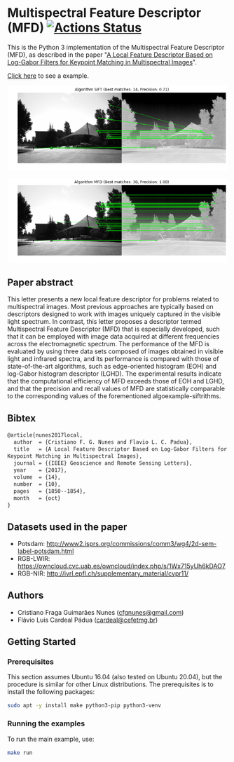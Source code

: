 # Multispectral Feature Descriptor (MFD) [![Actions Status](https://github.com/cfgnunes/mfd/workflows/build/badge.svg)](https://github.com/cfgnunes/mfd/actions)

This is the Python 3 implementation of the Multispectral Feature Descriptor (MFD), as described in the paper "[A Local Feature Descriptor Based on Log-Gabor Filters for Keypoint Matching in Multispectral Images](https://ieeexplore.ieee.org/document/8024177)".

[Click here](https://github.com/cfgnunes/mfd/blob/master/MatchingExample.ipynb) to see a example.

![SIFT](images-sample/example_sift.png)

![MFD](images-sample/example_mfd.png)

## Paper abstract

This letter presents a new local feature descriptor for problems related to multispectral images.
Most previous approaches are typically based on descriptors designed to work with images uniquely captured in the visible light spectrum.
In contrast, this letter proposes a descriptor termed Multispectral Feature Descriptor (MFD) that is especially developed, such that it can be employed with image data acquired at different frequencies across the electromagnetic spectrum.
The performance of the MFD is evaluated by using three data sets composed of images obtained in visible light and infrared spectra, and its performance is compared with those of state-of-the-art algorithms, such as edge-oriented histogram (EOH) and log-Gabor histogram descriptor (LGHD).
The experimental results indicate that the computational efficiency of MFD exceeds those of EOH and LGHD, and that the precision and recall values of MFD are statistically comparable to the corresponding values of the forementioned algoexample-siftrithms.

## Bibtex

```TeX
@article{nunes2017local,
  author  = {Cristiano F. G. Nunes and Flavio L. C. Padua},
  title   = {A Local Feature Descriptor Based on Log-Gabor Filters for Keypoint Matching in Multispectral Images},
  journal = {{IEEE} Geoscience and Remote Sensing Letters},
  year    = {2017},
  volume  = {14},
  number  = {10},
  pages   = {1850--1854},
  month   = {oct}
}
```

## Datasets used in the paper

- Potsdam: <http://www2.isprs.org/commissions/comm3/wg4/2d-sem-label-potsdam.html>
- RGB-LWIR: <https://owncloud.cvc.uab.es/owncloud/index.php/s/1Wx715yUh6kDAO7>
- RGB-NIR: <http://ivrl.epfl.ch/supplementary_material/cvpr11/>

## Authors

- Cristiano Fraga Guimarães Nunes (<cfgnunes@gmail.com>)
- Flávio Luis Cardeal Pádua (<cardeal@cefetmg.br>)

## Getting Started

### Prerequisites

This section assumes Ubuntu 16.04 (also tested on Ubuntu 20.04), but the procedure is similar for other Linux distributions. The prerequisites is to install the following packages:

```sh
sudo apt -y install make python3-pip python3-venv
```

### Running the examples

To run the main example, use:

```sh
make run
```
